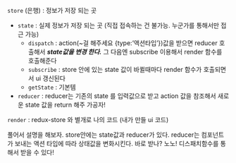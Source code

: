 `store` (은행) : 정보가 저장 되는 곳
 - `state` : 실제 정보가 저장 되는 곳 (직접 접속하는 건 불가능. 누군가를 통해서만 접근 가능)
    - `dispatch` : action(~걸 해주세요 {type:’액션타입’})값을 받으면 reducer 호출해서 ***state값을 변경 한다.*** 그 다음엔 subscribe 이용해서 render 함수를 호출해준다
    - `subscribe` : store 안에 있는 state 값이 바뀔때마다 render 함수가 호출되면서 ui 갱신된다
    - `getState` : 기본템 
 - `reducer` : reducer는 기존의 state 를 입력값으로 받고 action 값을 참조해서 새로운 state 값을 return 해주 가공자!
 
`render` : redux-store 와 별개로 나의 코드 (내가 만들 ui 코드)

풀어서 설명을 해보자. store안에는 state값과 reducer가 있다. reducer는 컴포넌트가 보내는 액션 타입에 따라 상태값을 변화시킨다. 바로 받나? 노노! 디스패치함수를 통해서 받을 수 있다! 

